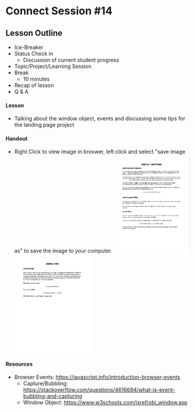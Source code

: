 # Connect Session #14

## Lesson Outline

  * Ice-Breaker
  * Status Check in
    * Discussion of current student progress
  * Topic/Project/Learning Session
  * Break
    * 10 minutes
  * Recap of lesson
  * Q & A

#### Lesson

  * Talking about the window object, events and discussing some tips for the landing page project

#### Handout

  * Right Click to view image in broswer, left click and select "save image as" to save the image to your computer.
    <img src="./handouts/session_14_useful_methods.png" width="204"/> <img src="./handouts/session_14_tips.png" width="204"/> 

#### Resources

  * Browser Events: https://javascript.info/introduction-browser-events
    * Capture/Bubbling: https://stackoverflow.com/questions/4616694/what-is-event-bubbling-and-capturing
    * Window Object: https://www.w3schools.com/jsref/obj_window.asp
